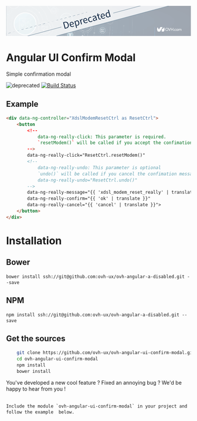 ![OVH component deprecated](githubBannerDeprecated.png)

# Angular UI Confirm Modal
Simple confirmation modal

![deprecated](https://img.shields.io/badge/status-deprecated-red.svg) [![Build Status](https://travis-ci.org/ovh/angular-a-disabled.svg)](https://travis-ci.org/ovh/angular-a-disabled)

## Example

```html
<div data-ng-controller="XdslModemResetCtrl as ResetCtrl">
    <button
        <!--
            data-ng-really-click: This parameter is required.
            `resetModem()` will be called if you accept the confimation message.
        -->
        data-ng-really-click="ResetCtrl.resetModem()"
        <!--
            data-ng-really-undo: This parameter is optional
            `undo()` will be called if you cancel the confimation message.
            data-ng-really-undo="ResetCtrl.undo()"
        -->
        data-ng-really-message="{{ 'xdsl_modem_reset_really' | translate }}"
        data-ng-really-confirm="{{ 'ok' | translate }}"
        data-ng-really-cancel="{{ 'cancel' | translate }}">
    </button>
</div>
```


# Installation

## Bower
    bower install ssh://git@github.com:ovh-ux/ovh-angular-a-disabled.git --save

## NPM

    npm install ssh://git@github.com:ovh-ux/ovh-angular-a-disabled.git --save

## Get the sources

```bash
    git clone https://github.com/ovh-ux/ovh-angular-ui-confirm-modal.git
    cd ovh-angular-ui-confirm-modal
    npm install
    bower install
```

You've developed a new cool feature ? Fixed an annoying bug ? We'd be happy
to hear from you !

```

Include the module `ovh-angular-ui-confirm-modal` in your project and follow the example  below.
